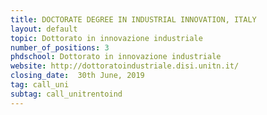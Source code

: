 ```yaml
---
title: DOCTORATE DEGREE IN INDUSTRIAL INNOVATION, ITALY
layout: default
topic: Dottorato in innovazione industriale
number_of_positions: 3
phdschool: Dottorato in innovazione industriale
website: http://dottoratoindustriale.disi.unitn.it/
closing_date:  30th June, 2019
tag: call_uni
subtag: call_unitrentoind
---
```

